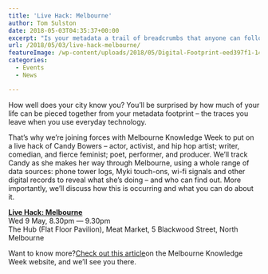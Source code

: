 ```yaml
---
title: 'Live Hack: Melbourne'
author: Tom Sulston
date: 2018-05-03T04:35:37+00:00
excerpt: "Is your metadata a trail of breadcrumbs that anyone can follow? We're partnering with Melbourne Knowledge Week to investigate the tracking capacity of the city of Melbourne."
url: /2018/05/03/live-hack-melbourne/
featureImage: /wp-content/uploads/2018/05/Digital-Footprint-eed397f1-1400x532-1.png
categories:
  - Events
  - News

---
```

How well does your city know you? You’ll be surprised by how much of your life can be pieced together from your metadata footprint – the traces you leave when you use everyday technology.

That&#8217;s why we&#8217;re joining forces with Melbourne Knowledge Week to put on a live hack of Candy Bowers – actor, activist, and hip hop artist; writer, comedian, and fierce feminist; poet, performer, and producer. We&#8217;ll track Candy as she makes her way through Melbourne, using a whole range of data sources: phone tower logs, Myki touch-ons, wi-fi signals and other digital records to reveal what she’s doing – and who can find out. More importantly, we&#8217;ll discuss how this is occurring and what you can do about it.

**<a href="https://mkw.melbourne.vic.gov.au/events/live-hack-metadata-in-your-city/" target="_blank" rel="noopener noreferrer">Live Hack: Melbourne</a>**  
Wed 9 May, 8.30pm — 9.30pm  
The Hub (Flat Floor Pavilion), Meat Market, 5 Blackwood Street, North Melbourne

Want to know more?<a href="https://mkw.melbourne.vic.gov.au/stories/the-private-life-protecting-data-in-the-digital-age/" target="_blank" rel="noopener noreferrer">Check out this article</a>on the Melbourne Knowledge Week website, and we&#8217;ll see you there.